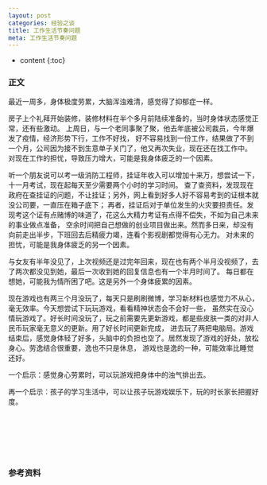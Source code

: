 ```yaml
---
layout: post
categories: 经验之谈
title: 工作生活节奏问题
meta: 工作生活节奏问题
---
```

* content
{:toc}

### 正文

最近一周多，身体极度劳累，大脑浑浊难清，感觉得了抑郁症一样。

房子上个礼拜开始装修，装修材料在半个多月前陆续准备的，当时身体状态感觉正常，还有些激动。
上周日，与一个老同事聚了聚，他去年底被公司裁员，今年爆发了疫情，经济形势下行，工作不好找，
好不容易找到一份工作，结果做了不到一个月，公司因为接不到生意单子关门了，他又再次失业，现在还在找工作中。
对现在工作的担忧，导致压力增大，可能是我身体疲乏的一个因素。

听一个朋友说可以考一级消防工程师，挂证年收入可以增加十来万，想尝试一下，十一月考试，现在起每天至少需要两个小时的学习时间。
查了查资料，发现现在政府在查挂证的问题，不让挂证；另外，网上看到好多人好不容易考到的证根本就没公司要，一直压在箱子底下；
再者，挂证后对于单位发生的火灾要担责任。发现考这个证有点赌博的味道了，花这么大精力考证有点得不偿失，不如为自己未来的事业做点准备，
空余时间把自己想做的创业项目做出来。然而多日来，却没有向前走出半步，下班回去后精疲力竭，连看个影视剧都觉得有心无力。
对未来的担忧，可能是我身体疲乏的另一个因素。

与女友有半年没见了，上次视频还是过完年回来，现在也有两个半月没视频了，去了两次都没见到她，最后一次收到她的回复信息也有一个半月时间了。
每日都在想她，可能我为情所困了吧。这是另外一个身体疲累的因素。

现在游戏也有两三个月没玩了，每天只是刷刷微博，学习新材料也感觉力不从心，毫无效率。今天想尝试下玩玩游戏，看看精神状态会不会好一些，
虽然实在没心情玩游戏了。好长时间没玩了，玩之前需要先更新游戏，都是些皮肤一类的对非人民币玩家毫无意义的更新。用了好长时间更新完成，
进去玩了两把电脑局。游戏结束后，感觉身体轻了好多，头脑中的负担也空了。居然发现了游戏的好处，放松身心。劳逸结合很重要，逸也不只是休息，
游戏也是逸的一种，可能效率比睡觉还好。

一个启示：感觉身心劳累时，可以玩游戏把身体中的浊气排出去。

再一个启示：孩子的学习生活中，可以让孩子玩游戏娱乐下，玩的时长家长把握好度。


<br/><br/><br/><br/><br/>
### 参考资料



